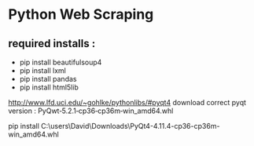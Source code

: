 # Python Web Scraping

## required installs :

* pip install beautifulsoup4
* pip install lxml
* pip install pandas
* pip install html5lib

http://www.lfd.uci.edu/~gohlke/pythonlibs/#pyqt4
download correct pyqt version : PyQwt‑5.2.1‑cp36‑cp36m‑win_amd64.whl

pip install C:\users\David\Downloads\PyQt4-4.11.4-cp36-cp36m-win_amd64.whl
